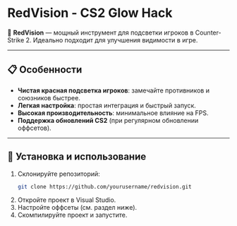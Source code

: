 # **RedVision - CS2 Glow Hack**  
🔴 **RedVision** — мощный инструмент для подсветки игроков в Counter-Strike 2. Идеально подходит для улучшения видимости в игре.  

---

## 📋 **Особенности**  
- **Чистая красная подсветка игроков**: замечайте противников и союзников быстрее.  
- **Легкая настройка**: простая интеграция и быстрый запуск.  
- **Высокая производительность**: минимальное влияние на FPS.  
- **Поддержка обновлений CS2** (при регулярном обновлении оффсетов).  

---

## 🚀 **Установка и использование**  
1. Склонируйте репозиторий:  
   ```bash
   git clone https://github.com/yourusername/redvision.git
2. Откройте проект в Visual Studio.
3. Настройте оффсеты (см. раздел ниже).
4. Скомпилируйте проект и запустите.
